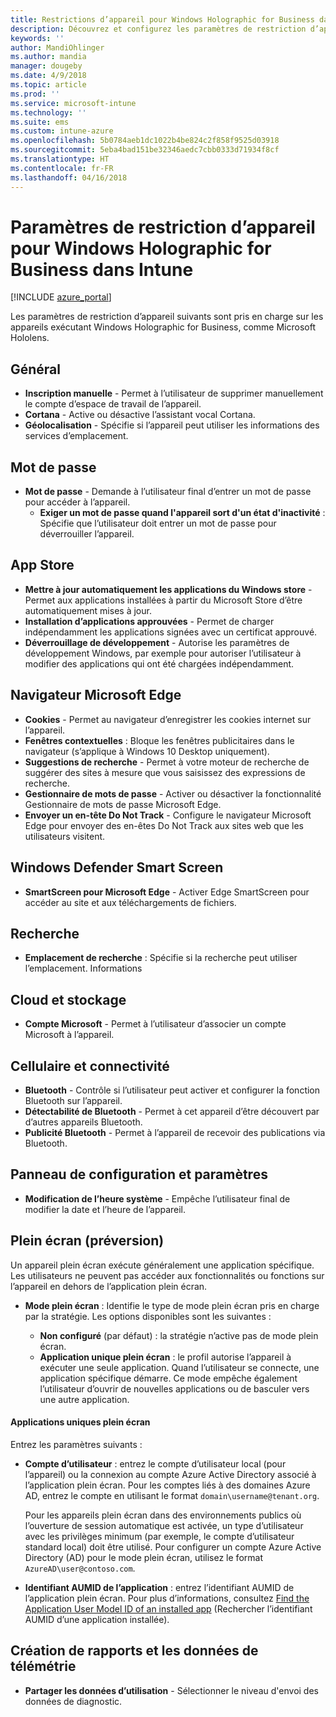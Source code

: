 ```yaml
---
title: Restrictions d’appareil pour Windows Holographic for Business dans Microsoft Intune - Azure | Microsoft Docs
description: Découvrez et configurez les paramètres de restriction d’appareil dans Microsoft Intune pour Windows Holographic for Business, notamment la désinscription, la géolocalisation, les mots de passe, l’installation des applications depuis un app store, les cookies et les fenêtres contextuelles dans Edge, Windows Defender, la recherche, le cloud et le stockage, la connectivité bluetooth, l’heure système et les données d’utilisation dans Azure.
keywords: ''
author: MandiOhlinger
ms.author: mandia
manager: dougeby
ms.date: 4/9/2018
ms.topic: article
ms.prod: ''
ms.service: microsoft-intune
ms.technology: ''
ms.suite: ems
ms.custom: intune-azure
ms.openlocfilehash: 5b0784aeb1dc1022b4be824c2f858f9525d03918
ms.sourcegitcommit: 5eba4bad151be32346aedc7cbb0333d71934f8cf
ms.translationtype: HT
ms.contentlocale: fr-FR
ms.lasthandoff: 04/16/2018
---
```

# <a name="device-restriction-settings-for-windows-holographic-for-business-in-intune"></a>Paramètres de restriction d’appareil pour Windows Holographic for Business dans Intune

[!INCLUDE [azure_portal](./includes/azure_portal.md)]

Les paramètres de restriction d’appareil suivants sont pris en charge sur les appareils exécutant Windows Holographic for Business, comme Microsoft Hololens.

## <a name="general"></a>Général

- **Inscription manuelle** - Permet à l’utilisateur de supprimer manuellement le compte d’espace de travail de l’appareil.
- **Cortana** - Active ou désactive l’assistant vocal Cortana.
- **Géolocalisation** - Spécifie si l’appareil peut utiliser les informations des services d’emplacement.

## <a name="password"></a>Mot de passe
-   **Mot de passe** - Demande à l’utilisateur final d’entrer un mot de passe pour accéder à l’appareil.
    -   **Exiger un mot de passe quand l'appareil sort d'un état d'inactivité** : Spécifie que l’utilisateur doit entrer un mot de passe pour déverrouiller l’appareil.

## <a name="app-store"></a>App Store

-   **Mettre à jour automatiquement les applications du Windows store** - Permet aux applications installées à partir du Microsoft Store d’être automatiquement mises à jour.
-   **Installation d’applications approuvées** - Permet de charger indépendamment les applications signées avec un certificat approuvé.
-   **Déverrouillage de développement** - Autorise les paramètres de développement Windows, par exemple pour autoriser l’utilisateur à modifier des applications qui ont été chargées indépendamment.

## <a name="edge-browser"></a>Navigateur Microsoft Edge

-   **Cookies** - Permet au navigateur d’enregistrer les cookies internet sur l’appareil.
-   **Fenêtres contextuelles** : Bloque les fenêtres publicitaires dans le navigateur (s’applique à Windows 10 Desktop uniquement).
-   **Suggestions de recherche** - Permet à votre moteur de recherche de suggérer des sites à mesure que vous saisissez des expressions de recherche.
-   **Gestionnaire de mots de passe** - Activer ou désactiver la fonctionnalité Gestionnaire de mots de passe Microsoft Edge.
- **Envoyer un en-tête Do Not Track** - Configure le navigateur Microsoft Edge pour envoyer des en-êtes Do Not Track aux sites web que les utilisateurs visitent.

## <a name="windows-defender-smart-screen"></a>Windows Defender Smart Screen

- **SmartScreen pour Microsoft Edge** - Activer Edge SmartScreen pour accéder au site et aux téléchargements de fichiers.

## <a name="search"></a>Recherche
- **Emplacement de recherche** : Spécifie si la recherche peut utiliser l’emplacement. Informations

## <a name="cloud-and-storage"></a>Cloud et stockage
-   **Compte Microsoft** - Permet à l’utilisateur d’associer un compte Microsoft à l’appareil.

## <a name="cellular-and-connectivity"></a>Cellulaire et connectivité

-   **Bluetooth** - Contrôle si l’utilisateur peut activer et configurer la fonction Bluetooth sur l’appareil.
-   **Détectabilité de Bluetooth** - Permet à cet appareil d’être découvert par d’autres appareils Bluetooth.
-   **Publicité Bluetooth** - Permet à l’appareil de recevoir des publications via Bluetooth.

## <a name="control-panel-and-settings"></a>Panneau de configuration et paramètres

- **Modification de l’heure système** - Empêche l’utilisateur final de modifier la date et l’heure de l’appareil.

## <a name="kiosk-preview"></a>Plein écran (préversion)

Un appareil plein écran exécute généralement une application spécifique. Les utilisateurs ne peuvent pas accéder aux fonctionnalités ou fonctions sur l’appareil en dehors de l’application plein écran.

- **Mode plein écran** : Identifie le type de mode plein écran pris en charge par la stratégie. Les options disponibles sont les suivantes :

  - **Non configuré** (par défaut) : la stratégie n’active pas de mode plein écran. 
  - **Application unique plein écran** : le profil autorise l’appareil à exécuter une seule application. Quand l’utilisateur se connecte, une application spécifique démarre. Ce mode empêche également l’utilisateur d’ouvrir de nouvelles applications ou de basculer vers une autre application.

#### <a name="single-app-kiosks"></a>Applications uniques plein écran
Entrez les paramètres suivants :

- **Compte d’utilisateur** : entrez le compte d’utilisateur local (pour l’appareil) ou la connexion au compte Azure Active Directory associé à l’application plein écran. Pour les comptes liés à des domaines Azure AD, entrez le compte en utilisant le format `domain\username@tenant.org`. 

    Pour les appareils plein écran dans des environnements publics où l’ouverture de session automatique est activée, un type d’utilisateur avec les privilèges minimum (par exemple, le compte d’utilisateur standard local) doit être utilisé. Pour configurer un compte Azure Active Directory (AD) pour le mode plein écran, utilisez le format `AzureAD\user@contoso.com`.

- **Identifiant AUMID de l’application** : entrez l’identifiant AUMID de l’application plein écran. Pour plus d’informations, consultez [Find the Application User Model ID of an installed app](https://docs.microsoft.com/windows-hardware/customize/enterprise/find-the-application-user-model-id-of-an-installed-app) (Rechercher l’identifiant AUMID d’une application installée).

## <a name="reporting-and-telemetry"></a>Création de rapports et les données de télémétrie

- **Partager les données d’utilisation** - Sélectionner le niveau d'envoi des données de diagnostic.